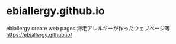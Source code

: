 # ebiallergy.github.io
ebiallergy create web pages
海老アレルギーが作ったウェブページ等<br>
<https://ebiallergy.github.io/>
